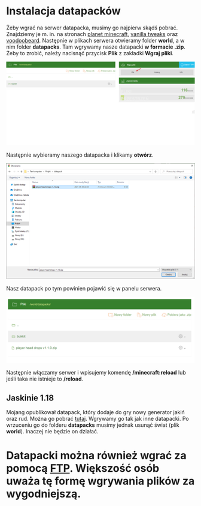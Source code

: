 # Instalacja datapacków
Żeby wgrać na serwer datapacka, musimy go najpierw skądś pobrać. Znajdziemy je m. in. na stronach [planet minecraft](https://www.planetminecraft.com/data-packs/), [vanilla tweaks](https://vanillatweaks.net/picker/datapacks/) oraz [voodoobeard](http://mc.voodoobeard.com/).
Następnie w plikach serwera otwieramy folder **world**, a w nim folder **datapacks**. Tam wgrywamy nasze datapacki **w formacie .zip**. Żeby to zrobić, należy nacisnąć przycisk **Plik** z zakładki **Wgraj pliki**.

![1](img/datapack.png)

Następnie wybieramy naszego datapacka i klikamy **otwórz**.

![1](img/datapack2.png)

Nasz datapack po tym powinien pojawić się w panelu serwera.

![1](img/datapack3.png)

Następnie włączamy serwer i wpisujemy komendę **/minecraft:reload** lub jeśli taka nie istnieje to **/reload**.

## Jaskinie 1.18

Mojang opublikował datapack, który dodaje do gry nowy generator jakiń oraz rud. Można go pobrać [tutaj](https://launcher.mojang.com/v1/objects/622bf0fd298e1e164ecd05d866045ed5941283cf/CavesAndCliffsPreview.zip). Wgrywamy go tak jak inne datapacki. Po wrzuceniu go do folderu **datapacks** musimy jednak usunąć świat (plik **world**). Inaczej nie będzie on działać.



# Datapacki można również wgrać za pomocą [FTP](https://github.com/Craftserve/docs/blob/master/ftp.md). Większość osób uważa tę formę wgrywania plików za wygodniejszą.